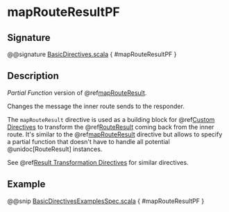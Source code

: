 # mapRouteResultPF

## Signature

@@signature [BasicDirectives.scala]($akka-http$/akka-http/src/main/scala/akka/http/scaladsl/server/directives/BasicDirectives.scala) { #mapRouteResultPF }

## Description

*Partial Function* version of @ref[mapRouteResult](mapRouteResult.md).

Changes the message the inner route sends to the responder.

The `mapRouteResult` directive is used as a building block for @ref[Custom Directives](../custom-directives.md) to transform the
@ref[RouteResult](../../routes.md#routeresult) coming back from the inner route. It's similar to the @ref[mapRouteResult](mapRouteResult.md) directive but allows to
specify a partial function that doesn't have to handle all potential @unidoc[RouteResult] instances.

See @ref[Result Transformation Directives](index.md#result-transformation-directives) for similar directives.

## Example

@@snip [BasicDirectivesExamplesSpec.scala]($test$/scala/docs/http/scaladsl/server/directives/BasicDirectivesExamplesSpec.scala) { #mapRouteResultPF }